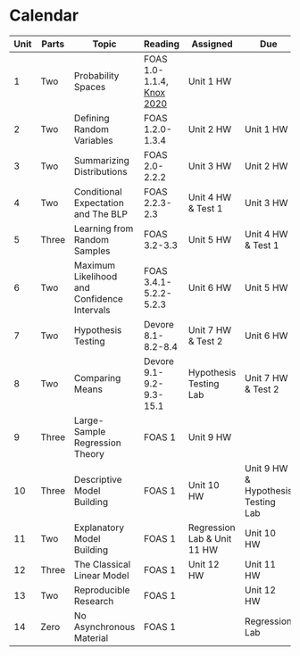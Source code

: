 # Calendar 

| Unit | Parts | Topic                                       | Reading                                                                                     | Assigned                    | Due                                |
|------|-------|---------------------------------------------|---------------------------------------------------------------------------------------------|-----------------------------|------------------------------------|
| 1    | Two   | Probability Spaces                          | FOAS 1.0-1.1.4, [Knox 2020](https://github.com/mids-w203/reading/blob/master/knox.2020.pdf) | Unit 1 HW                   |                                    |
| 2    | Two   | Defining Random Variables                   | FOAS 1.2.0-1.3.4                                                                            | Unit 2 HW                   | Unit 1 HW                          |
| 3    | Two   | Summarizing Distributions                   | FOAS 2.0-2.2.2                                                                              | Unit 3 HW                   | Unit 2 HW                          |
| 4    | Two   | Conditional Expectation and The BLP         | FOAS 2.2.3-2.3                                                                              | Unit 4 HW & Test 1          | Unit 3 HW                          |
| 5    | Three | Learning from Random Samples                | FOAS 3.2-3.3                                                                                | Unit 5 HW                   | Unit 4 HW & Test 1                 |
| 6    | Two   | Maximum Likelihood and Confidence Intervals | FOAS 3.4.1-5.2.2-5.2.3                                                                      | Unit 6 HW                   | Unit 5 HW                          |
| 7    | Two   | Hypothesis Testing                          | Devore 8.1-8.2-8.4                                                                          | Unit 7 HW & Test 2          | Unit 6 HW                          |
| 8    | Two   | Comparing Means                             | Devore 9.1-9.2-9.3-15.1                                                                     | Hypothesis Testing Lab      | Unit 7 HW & Test 2                 |
| 9    | Three | Large-Sample Regression Theory              | FOAS 1                                                                                      | Unit 9 HW                   |                                    |
| 10   | Three | Descriptive Model Building                  | FOAS 1                                                                                      | Unit 10 HW                  | Unit 9 HW & Hypothesis Testing Lab |
| 11   | Two   | Explanatory Model Building                  | FOAS 1                                                                                      | Regression Lab & Unit 11 HW | Unit 10 HW                         |
| 12   | Three | The Classical Linear Model                  | FOAS 1                                                                                      | Unit 12 HW                  | Unit 11 HW                         |
| 13   | Two   | Reproducible Research                       | FOAS 1                                                                                      |                             | Unit 12 HW                         |
| 14   | Zero  | No Asynchronous Material                    | FOAS 1                                                                                      |                             | Regression Lab                     |
